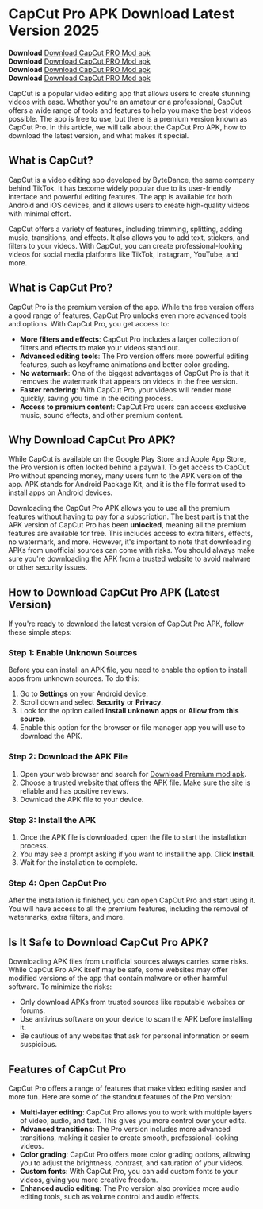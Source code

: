 # CapCut Pro APK Download Latest Version 2025 
**Download** [Download CapCut PRO Mod apk](https://pro-zone.xyz/capcut-apk-download/)</br>
**Download** [Download CapCut PRO Mod apk](https://pro-zone.xyz/capcut-apk-download/)</br>
**Download** [Download CapCut PRO Mod apk](https://pro-zone.xyz/capcut-apk-download/)</br>
**Download** [Download CapCut PRO Mod apk](https://pro-zone.xyz/capcut-apk-download/)</br>


CapCut is a popular video editing app that allows users to create stunning videos with ease. Whether you're an amateur or a professional, CapCut offers a wide range of tools and features to help you make the best videos possible. The app is free to use, but there is a premium version known as CapCut Pro. In this article, we will talk about the CapCut Pro APK, how to download the latest version, and what makes it special.

## What is CapCut?

CapCut is a video editing app developed by ByteDance, the same company behind TikTok. It has become widely popular due to its user-friendly interface and powerful editing features. The app is available for both Android and iOS devices, and it allows users to create high-quality videos with minimal effort.

CapCut offers a variety of features, including trimming, splitting, adding music, transitions, and effects. It also allows you to add text, stickers, and filters to your videos. With CapCut, you can create professional-looking videos for social media platforms like TikTok, Instagram, YouTube, and more.

## What is CapCut Pro?

CapCut Pro is the premium version of the app. While the free version offers a good range of features, CapCut Pro unlocks even more advanced tools and options. With CapCut Pro, you get access to:

- **More filters and effects**: CapCut Pro includes a larger collection of filters and effects to make your videos stand out.
- **Advanced editing tools**: The Pro version offers more powerful editing features, such as keyframe animations and better color grading.
- **No watermark**: One of the biggest advantages of CapCut Pro is that it removes the watermark that appears on videos in the free version.
- **Faster rendering**: With CapCut Pro, your videos will render more quickly, saving you time in the editing process.
- **Access to premium content**: CapCut Pro users can access exclusive music, sound effects, and other premium content.

## Why Download CapCut Pro APK?

While CapCut is available on the Google Play Store and Apple App Store, the Pro version is often locked behind a paywall. To get access to CapCut Pro without spending money, many users turn to the APK version of the app. APK stands for Android Package Kit, and it is the file format used to install apps on Android devices.

Downloading the CapCut Pro APK allows you to use all the premium features without having to pay for a subscription. The best part is that the APK version of CapCut Pro has been **unlocked**, meaning all the premium features are available for free. This includes access to extra filters, effects, no watermark, and more. However, it's important to note that downloading APKs from unofficial sources can come with risks. You should always make sure you're downloading the APK from a trusted website to avoid malware or other security issues.

## How to Download CapCut Pro APK (Latest Version)

If you're ready to download the latest version of CapCut Pro APK, follow these simple steps:

### Step 1: Enable Unknown Sources

Before you can install an APK file, you need to enable the option to install apps from unknown sources. To do this:

1. Go to **Settings** on your Android device.
2. Scroll down and select **Security** or **Privacy**.
3. Look for the option called **Install unknown apps** or **Allow from this source**.
4. Enable this option for the browser or file manager app you will use to download the APK.

### Step 2: Download the APK File

1. Open your web browser and search for [Download Premium mod apk](https://pro-zone.xyz/capcut-apk-download/).
2. Choose a trusted website that offers the APK file. Make sure the site is reliable and has positive reviews.
3. Download the APK file to your device.

### Step 3: Install the APK

1. Once the APK file is downloaded, open the file to start the installation process.
2. You may see a prompt asking if you want to install the app. Click **Install**.
3. Wait for the installation to complete.

### Step 4: Open CapCut Pro

After the installation is finished, you can open CapCut Pro and start using it. You will have access to all the premium features, including the removal of watermarks, extra filters, and more.

## Is It Safe to Download CapCut Pro APK?

Downloading APK files from unofficial sources always carries some risks. While CapCut Pro APK itself may be safe, some websites may offer modified versions of the app that contain malware or other harmful software. To minimize the risks:

- Only download APKs from trusted sources like reputable websites or forums.
- Use antivirus software on your device to scan the APK before installing it.
- Be cautious of any websites that ask for personal information or seem suspicious.

## Features of CapCut Pro

CapCut Pro offers a range of features that make video editing easier and more fun. Here are some of the standout features of the Pro version:

- **Multi-layer editing**: CapCut Pro allows you to work with multiple layers of video, audio, and text. This gives you more control over your edits.
- **Advanced transitions**: The Pro version includes more advanced transitions, making it easier to create smooth, professional-looking videos.
- **Color grading**: CapCut Pro offers more color grading options, allowing you to adjust the brightness, contrast, and saturation of your videos.
- **Custom fonts**: With CapCut Pro, you can add custom fonts to your videos, giving you more creative freedom.
- **Enhanced audio editing**: The Pro version also provides more audio editing tools, such as volume control and audio effects.
